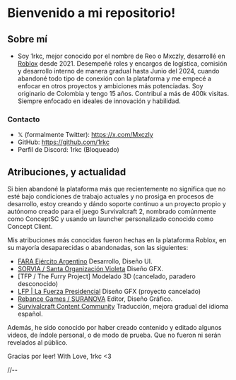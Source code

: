 # **Bienvenido a mi repositorio!**

## Sobre mí
- Soy 1rkc, mejor conocido por el nombre de Reo o Mxczly, desarrollé en [Roblox](https://www.roblox.com/) desde 2021. Desempeñé roles y encargos de logística, comisión y desarrollo interno de manera gradual hasta Junio del 2024, cuando abandoné todo tipo de conexión con la plataforma y me empecé a enfocar en otros proyectos y ambiciones más potenciadas. Soy originario de Colombia y tengo 15 años. Contribuí a más de 400k visitas. Siempre enfocado en ideales de innovación y habilidad.

### Contacto
- 𝕏 (formalmente Twitter): https://x.com/Mxczly
- GitHub: https://github.com/1rkc
- Perfil de Discord: 1rkc (Bloqueado)

## Atribuciones, y actualidad
Si bien abandoné la plataforma más que recientemente no significa que no esté bajo condiciones de trabajo actuales y no prosiga en procesos de desarrollo, estoy creando y dándo soporte continuo a un proyecto propio y autónomo creado para el juego Survivalcraft 2, nombrado comúnmente como ConceptSC y usando un launcher personalizado conocido como Concept Client.

Mis atribuciones más conocidas fueron hechas en la plataforma Roblox, en su mayoría desaparecidas o abandonadas, son las siguientes:

- [FARA Ejército Argentino](https://www.roblox.com/groups/32871151/FARA-Grupo-Principal#!/about) Desarrollo, Diseño UI.
- [SORVIA / Santa Organización Violeta](https://www.roblox.com/groups/13930237/SORVIA) Diseño GFX.
- [TFP / The Furry Project] Modelado 3D (cancelado, paradero desconocido)
- [LFP | La Fuerza Presidencial](https://www.roblox.com/groups/6833533/LFP-Studio#!/about) Diseño GFX (proyecto cancelado)
- [Rebance Games / SURANOVA](https://www.roblox.com/groups/12062461/Rebance-Games) Editor, Diseño Gráfico.
- [Survivalcraft Content Community](https://discord.gg/survivalcraft) Traducción, mejora gradual del idioma español.

Además, he sido conocido por haber creado contenido y editado algunos videos, de índole personal, o de modo de prueba. Que no fueron ni serán revelados al público.

Gracias por leer! With Love, 1rkc <3

//--
